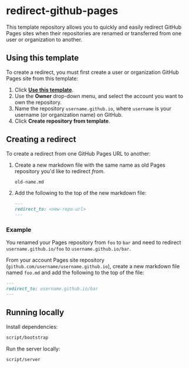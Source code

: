 # redirect-github-pages

This template repository allows you to quickly and easily redirect GitHub Pages sites when their repositories are renamed or transferred from one user or organization to another.

## Using this template

To create a redirect, you must first create a user or organization GitHub Pages site from this template:

1. Click [**Use this template**](https://github.com/parkerbxyz/redirect-github-pages/generate).
1. Use the **Owner** drop-down menu, and select the account you want to own the repository.
1. Name the repository `username.github.io`, where `username` is your username (or organization name) on GitHub.
1. Click **Create repository from template**.

## Creating a redirect

To create a redirect from one GitHub Pages URL to another:

1. Create a new markdown file with the same name as old Pages repository you'd like to redirect _from_.

   ```markdown
   old-name.md
   ```

1. Add the following to the top of the new markdown file:

   ```markdown
   ---
   redirect_to: <new-repo-url>
   ---
   ```

### Example

You renamed your Pages repository from `foo` to `bar` and need to redirect `username.github.io/foo` to `username.github.io/bar`.

From your account Pages site repository (`github.com/username/username.github.io`), create a new markdown file named `foo.md` and add the following to the top of the file:

   ```markdown
   ---
   redirect_to: username.github.io/bar
   ---
   ```

## Running locally

Install dependencies:

```sh
script/bootstrap
```

Run the server locally:

```sh
script/server
```
